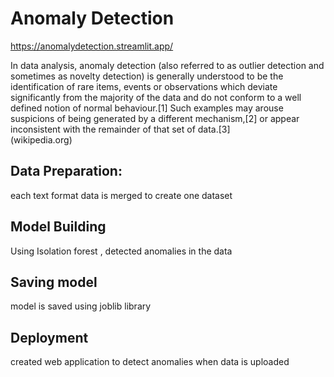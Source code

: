 # Anomaly Detection
https://anomalydetection.streamlit.app/

In data analysis, anomaly detection (also referred to as outlier detection and sometimes as novelty detection) is generally understood to be the identification of rare items, events or observations which deviate significantly from the majority of the data and do not conform to a well defined notion of normal behaviour.[1] Such examples may arouse suspicions of being generated by a different mechanism,[2] or appear inconsistent with the remainder of that set of data.[3] <br>(wikipedia.org)

## Data Preparation:

each text format data is merged to create one dataset

## Model Building
Using Isolation forest , detected anomalies in the data

## Saving model
model is saved using joblib library

## Deployment
created web application to detect anomalies when data is uploaded

